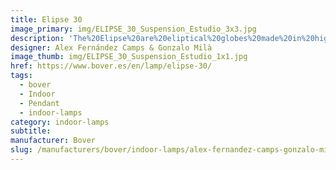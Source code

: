 ```yaml
---
title: Elipse 30
image_primary: img/ELIPSE_30_Suspension_Estudio_3x3.jpg
description: 'The%20Elipse%20are%20eliptical%20globes%20made%20in%20high%20density%20polyurethane.%20Its%20main%20features%20are%20%3A%20hermetic%2C%20easy%20washable%20and%20hard%20to%20break.%20Available%20in%20two%20different%20sizes%2C%20they%20offer%20a%20sifted%20light%20ideal%20for%20public%20spaces%20or%20hotels.%0A%0A'
designer: Alex Fernández Camps & Gonzalo Milà
image_thumb: img/ELIPSE_30_Suspension_Estudio_1x1.jpg
href: https://www.bover.es/en/lamp/elipse-30/
tags:
  - bover
  - Indoor
  - Pendant
  - indoor-lamps
category: indoor-lamps
subtitle:
manufacturer: Bover
slug: /manufacturers/bover/indoor-lamps/alex-fernandez-camps-gonzalo-mila-elipse-30
---
```

